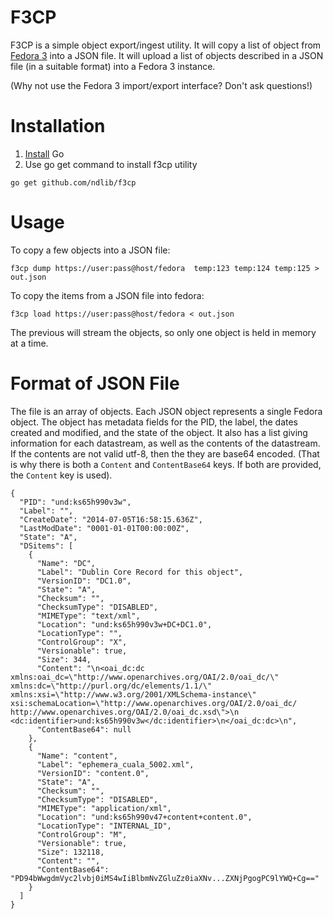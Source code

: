 F3CP
====

F3CP is a simple object export/ingest utility.
It will copy a list of object from [Fedora 3](https://wiki.duraspace.org/display/FEDORA38/Fedora+3.8+Documentation) into a JSON file.
It will upload a list of objects described in a JSON file (in a suitable format) into a Fedora 3 instance.

(Why not use the Fedora 3 import/export interface? Don't ask questions!)

# Installation
1. [Install](https://golang.org/doc/install) Go
2. Use go get command to install f3cp utility
```console
go get github.com/ndlib/f3cp
```
# Usage

To copy a few objects into a JSON file:

    f3cp dump https://user:pass@host/fedora  temp:123 temp:124 temp:125 > out.json

To copy the items from a JSON file into fedora:

    f3cp load https://user:pass@host/fedora < out.json

The previous will stream the objects, so only one object is held in memory at a time.


# Format of JSON File

The file is an array of objects.
Each JSON object represents a single Fedora object.
The object has metadata fields for the PID, the label, the dates created and
modified, and the state of the object.
It also has a list giving information for each datastream, as well as the contents
of the datastream.
If the contents are not valid utf-8, then the they are base64 encoded.
(That is why there is both a `Content` and `ContentBase64` keys.
If both are provided, the `Content` key is used).

```
{
  "PID": "und:ks65h990v3w",
  "Label": "",
  "CreateDate": "2014-07-05T16:58:15.636Z",
  "LastModDate": "0001-01-01T00:00:00Z",
  "State": "A",
  "DSitems": [
    {
      "Name": "DC",
      "Label": "Dublin Core Record for this object",
      "VersionID": "DC1.0",
      "State": "A",
      "Checksum": "",
      "ChecksumType": "DISABLED",
      "MIMEType": "text/xml",
      "Location": "und:ks65h990v3w+DC+DC1.0",
      "LocationType": "",
      "ControlGroup": "X",
      "Versionable": true,
      "Size": 344,
      "Content": "\n<oai_dc:dc xmlns:oai_dc=\"http://www.openarchives.org/OAI/2.0/oai_dc/\" xmlns:dc=\"http://purl.org/dc/elements/1.1/\" xmlns:xsi=\"http://www.w3.org/2001/XMLSchema-instance\" xsi:schemaLocation=\"http://www.openarchives.org/OAI/2.0/oai_dc/ http://www.openarchives.org/OAI/2.0/oai_dc.xsd\">\n  <dc:identifier>und:ks65h990v3w</dc:identifier>\n</oai_dc:dc>\n",
      "ContentBase64": null
    },
    {
      "Name": "content",
      "Label": "ephemera_cuala_5002.xml",
      "VersionID": "content.0",
      "State": "A",
      "Checksum": "",
      "ChecksumType": "DISABLED",
      "MIMEType": "application/xml",
      "Location": "und:ks65h990v47+content+content.0",
      "LocationType": "INTERNAL_ID",
      "ControlGroup": "M",
      "Versionable": true,
      "Size": 132118,
      "Content": "",
      "ContentBase64": "PD94bWwgdmVyc2lvbj0iMS4wIiBlbmNvZGluZz0iaXNv...ZXNjPgogPC9lYWQ+Cg=="
    }
  ]
}
```
